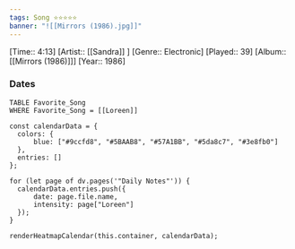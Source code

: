 ```yaml
---
tags: Song ⭐⭐⭐⭐⭐ 
banner: "![[Mirrors (1986).jpg]]"
---
```

[Time:: 4:13]
[Artist:: [[Sandra]] ]
[Genre:: Electronic]
[Played:: 39]
[Album:: [[Mirrors (1986)]]]
[Year:: 1986]
### Dates
````dataview
TABLE Favorite_Song
WHERE Favorite_Song = [[Loreen]]
````

  ```dataviewjs
const calendarData = { 
	colors: { 
		blue: ["#9ccfd8", "#5BAAB8", "#57A1BB", "#5da8c7", "#3e8fb0"] 
	}, 
	entries: [] 
}; 

for (let page of dv.pages('"Daily Notes"')) { 
	calendarData.entries.push({ 
		date: page.file.name, 
		intensity: page["Loreen"]
	}); 
} 

renderHeatmapCalendar(this.container, calendarData);
```
